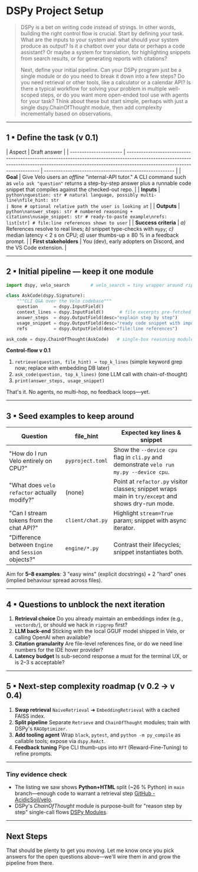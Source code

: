 <!-- @format -->

# DSPy Project Setup

> DSPy is a bet on writing code instead of strings. In other words, building the right control flow is crucial. Start by defining your task. What are the inputs to your system and what should your system produce as output? Is it a chatbot over your data or perhaps a code assistant? Or maybe a system for translation, for highlighting snippets from search results, or for generating reports with citations?
>
> Next, define your initial pipeline. Can your DSPy program just be a single module or do you need to break it down into a few steps? Do you need retrieval or other tools, like a calculator or a calendar API? Is there a typical workflow for solving your problem in multiple well-scoped steps, or do you want more open-ended tool use with agents for your task? Think about these but start simple, perhaps with just a single dspy.ChainOfThought module, then add complexity incrementally based on observations.

---

## 1 ▪ Define the task (v 0.1)

| Aspect                 | Draft answer                                                                                                                                                                                          |
| ---------------------- | ----------------------------------------------------------------------------------------------------------------------------------------------------------------------------------------------------- | ------------------------------------------------------- |
| **Goal**               | Give Velo users an _offline_ "internal-API tutor." A CLI command such as `velo ask "question"` returns a step-by-step answer plus a runnable code snippet that compiles against the checked-out repo. |
| **Inputs**             | ```python\nquestion: str # natural language, possibly multi-line\nfile_hint: str                                                                                                                      | None # optional relative path the user is looking at``` |
| **Outputs**            | `python\nanswer_steps: str # numbered reasoning + citations\nusage_snippet: str # ready-to-paste example\nrefs: list[str] # file:line references shown to user`                                       |
| **Success criteria**   | _a)_ References resolve to real lines; _b)_ snippet type-checks with `mypy`; _c)_ median latency < 2 s on CPU; _d)_ user thumbs-up ≥ 80 % in a feedback prompt.                                       |
| **First stakeholders** | You (dev), early adopters on Discord, and the VS Code extension.                                                                                                                                      |

---

## 2 ▪ Initial pipeline — keep it one module

```python
import dspy, velo_search        # velo_search = tiny wrapper around ripgrep or embedding DB

class AskCode(dspy.Signature):
    """CLI Q&A over the Velo codebase"""
    question      = dspy.InputField()
    context_lines = dspy.InputField()      # file excerpts pre-fetched by retrieval
    answer_steps  = dspy.OutputField(desc="explain step by step")
    usage_snippet = dspy.OutputField(desc="ready code snippet with imports")
    refs          = dspy.OutputField(desc="file:line references")

ask_code = dspy.ChainOfThought(AskCode)   # single-box reasoning module
```

**Control-flow v 0.1**

1. `retrieve(question, file_hint) → top_k_lines` (simple keyword grep now; replace with embedding DB later)
2. `ask_code(question, top_k_lines)` (one LLM call with chain-of-thought)
3. `print(answer_steps, usage_snippet)`

That's it. No agents, no multi-hop, no feedback loops—yet.

---

## 3 ▪ Seed examples to keep around

| Question                                             | file_hint        | Expected key lines & snippet                                                                       |
| ---------------------------------------------------- | ---------------- | -------------------------------------------------------------------------------------------------- |
| "How do I run Velo entirely on CPU?"                 | `pyproject.toml` | Show the `--device cpu` flag in `cli.py` and demonstrate `velo run my.py --device cpu`.            |
| "What does `velo refactor` actually modify?"         | (none)           | Point at `refactor.py` visitor classes; snippet wraps main in `try/except` and shows dry-run mode. |
| "Can I stream tokens from the chat API?"             | `client/chat.py` | Highlight `stream=True` param; snippet with async iterator.                                        |
| "Difference between `Engine` and `Session` objects?" | `engine/*.py`    | Contrast their lifecycles; snippet instantiates both.                                              |

Aim for **5–8 examples**: 3 "easy wins" (explicit docstrings) + 2 "hard" ones (implied behaviour spread across files).

---

## 4 ▪ Questions to unblock the next iteration

1. **Retrieval choice** Do you already maintain an embeddings index (e.g., `vectordb/`), or should we hack in `ripgrep` first?
2. **LLM back-end** Sticking with the local GGUF model shipped in Velo, or calling OpenAI when available?
3. **Citation granularity** Are file-level references fine, or do we need line numbers for the IDE hover provider?
4. **Latency budget** Is sub-second response a must for the terminal UX, or is 2–3 s acceptable?

---

## 5 ▪ Next-step complexity roadmap (v 0.2 → v 0.4)

1. **Swap retrieval** `NaiveRetrieval` ➜ `EmbeddingRetrieval` with a cached FAISS index.
2. **Split pipeline** Separate `Retrieve` and `ChainOfThought` modules; train with DSPy's `RAGOptimizer`.
3. **Add tooling agent** Wrap `black`, `pytest`, and `python -m py_compile` as callable tools; expose via `dspy.ReAct`.
4. **Feedback tuning** Pipe CLI thumb-ups into `RFT` (Reward-Fine-Tuning) to refine prompts.

---

### Tiny evidence check

- The listing we saw shows **Python+HTML** split (~26 % Python) in `main` branch—enough code to warrant a retrieval step [GitHub - AcidicSoil/velo](https://github.com/AcidicSoil/velo?tab=readme-ov-file).
- DSPy's _ChainOfThought_ module is purpose-built for "reason step by step" single-call flows [DSPy Modules](https://dspy.ai/learn/programming/modules/).

---

## Next Steps

That should be plenty to get you moving.
Let me know once you pick answers for the open questions above—we'll wire them in and grow the pipeline from there.